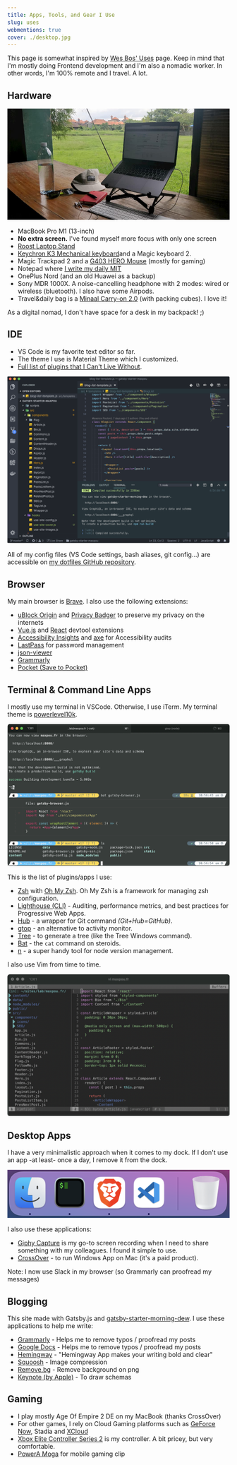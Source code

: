 ```yaml
---
title: Apps, Tools, and Gear I Use
slug: uses
webmentions: true
cover: ./desktop.jpg
---
```


This page is somewhat inspired by [Wes Bos' Uses](https://wesbos.com/uses/) page. Keep in mind that
I'm mostly doing Frontend development and I'm also a nomadic worker. In other words, I'm 100% remote
and I travel. A lot.

## Hardware

![laptop picture](./laptop.jpg)

- MacBook Pro M1 (13-inch)
- **No extra screen.** I've found myself more focus with only one screen
- [Roost Laptop Stand](https://www.therooststand.com/)
- [Keychron K3 Mechanical keyboard](https://twitter.com/_maxpou/status/1436270414544654348)and a
  Magic keyboard 2.
- Magic Trackpad 2 and a
  [G403 HERO Mouse](https://www.logitechg.com/en-us/products/gaming-mice/g403-hero-gaming-mouse.910-005630.html)
  (mostly for gaming)
- Notepad where
  [I write my daily MIT](https://about.gitlab.com/2018/05/17/eliminating-distractions-and-getting-things-done/#2-write-down-your-mits)
- OnePlus Nord (and an old Huawei as a backup)
- Sony MDR 1000X. A noise-cancelling headphone with 2 modes: wired or wireless (bluetooth). I also
  have some Airpods.
- Travel&daily bag is a
  [Minaal Carry-on 2.0](https://www.minaal.com/products/minaal-carry-on-bag/?variant=12494163140)
  (with packing cubes). I love it!

As a digital nomad, I don't have space for a desk in my backpack! ;)

## IDE

- VS Code is my favorite text editor so far.
- The theme I use is Material Theme which I customized.
- [Full list of plugins that I Can't Live Without](https://github.com/maxpou/dotfiles/blob/master/vscode/install_plugin.sh).

![my ide](./ide.png)

All of my config files (VS Code settings, bash aliases, git config...) are accessible on
[my dotfiles GitHub repository](https://github.com/maxpou/dotfiles).

## Browser

My main browser is [Brave](https://brave.com/). I also use the following extensions:

- [uBlock Origin](https://chrome.google.com/webstore/detail/ublock-origin/cjpalhdlnbpafiamejdnhcphjbkeiagm)
  and [Privacy Badger](https://privacybadger.org/) to preserve my privacy on the internets
- [Vue.js](https://chrome.google.com/webstore/detail/vuejs-devtools/nhdogjmejiglipccpnnnanhbledajbpd)
  and
  [React](https://chrome.google.com/webstore/detail/react-developer-tools/fmkadmapgofadopljbjfkapdkoienihi)
  devtool extensions
- [Accessibility Insights](https://accessibilityinsights.io) and [axe](https://www.deque.com/axe/)
  for Accessibility audits
- [LastPass](https://chrome.google.com/webstore/detail/lastpass-free-password-ma/hdokiejnpimakedhajhdlcegeplioahd)
  for password management
- [json-viewer](https://chrome.google.com/webstore/detail/json-viewer/gbmdgpbipfallnflgajpaliibnhdgobh)
- [Grammarly](https://chrome.google.com/webstore/detail/grammarly-for-chrome/kbfnbcaeplbcioakkpcpgfkobkghlhen)
- [Pocket (Save to Pocket)](https://chrome.google.com/webstore/detail/save-to-pocket/niloccemoadcdkdjlinkgdfekeahmflj)

## Terminal & Command Line Apps

I mostly use my terminal in VSCode. Otherwise, I use iTerm. My terminal theme is
[powerlevel10k](https://github.com/romkatv/powerlevel10k).

![terminal screenshot](./iterm.png)

This is the list of plugins/apps I use:

- [Zsh](https://github.com/robbyrussell/oh-my-zsh/wiki/Installing-ZSH) with
  [Oh My Zsh](https://github.com/robbyrussell/oh-my-zsh). Oh My Zsh is a framework for managing zsh
  configuration.
- [Lighthouse (CLI)](https://github.com/GoogleChrome/lighthouse) - Auditing, performance metrics,
  and best practices for Progressive Web Apps.
- [Hub](https://github.com/github/hub) - a wrapper for Git command _(Git+Hub=GitHub)_.
- [gtop](https://github.com/aksakalli/gtop) - an alternative to activity monitor.
- [Tree](https://formulae.brew.sh/formula/tree) - to generate a tree (like the Tree Windows
  command).
- [Bat](https://github.com/sharkdp/bat) - the `cat` command on steroids.
- [n](https://github.com/tj/n) - a super handy tool for node version management.

I also use Vim from time to time.

![vim screenshot](./vim.png)

## Desktop Apps

I have a very minimalistic approach when it comes to my dock. If I don't use an app -at least- once
a day, I remove it from the dock.

![dock screenshot](./dock.png)

I also use these applications:

- [Giphy Capture](https://giphy.com/apps/giphycapture) is my go-to screen recording when I need to
  share something with my colleagues. I found it simple to use.
- [CrossOver](https://www.codeweavers.com/crossover) - to run Windows App on Mac (it's a paid
  product).

Note: I now use Slack in my browser (so Grammarly can proofread my messages)

## Blogging

This site made with Gatsby.js and
[gatsby-starter-morning-dew](https://github.com/maxpou/gatsby-starter-morning-dew). I use these
applications to help me write:

- [Grammarly](https://app.grammarly.com/) - Helps me to remove typos / proofread my posts
- [Google Docs](http://docs.new/) - Helps me to remove typos / proofread my posts
- [Hemingway](http://www.hemingwayapp.com) - "Hemingway App makes your writing bold and clear"
- [Squoosh](https://squoosh.app) - Image compression
- [Remove.bg](https://www.remove.bg) - Remove background on png
- [Keynote (by Apple)](https://www.apple.com/keynote/) - To draw schemas

## Gaming

- I play mostly Age Of Empire 2 DE on my MacBook (thanks CrossOver)
- For other games, I rely on Cloud Gaming platforms such as
  [GeForce Now](https://www.nvidia.com/en-us/geforce-now/), Stadia and
  [XCloud](https://www.xbox.com/en-IE/xbox-game-streaming/project-xcloud)
- [Xbox Elite Controller Series 2](https://www.xbox.com/en-IE/accessories/controllers/elite-wireless-controller-series-2)
  is my controller. A bit pricey, but very comfortable.
- [PowerA Moga](https://www.powera.com/moga/) for mobile gaming clip
